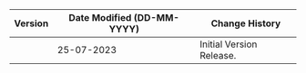 | **Version** | **Date Modified (DD-MM-YYYY)** | **Change History**                          |
|-------------|--------------------------------|---------------------------------------------|
|             | 25-07-2023                     | Initial Version Release.                    |
